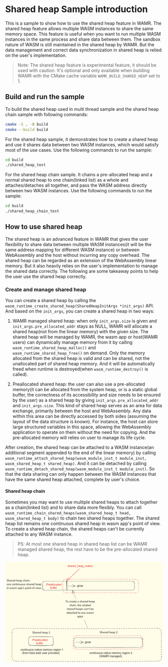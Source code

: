 # Shared heap Sample introduction

This is a sample to show how to use the shared heap feature in WAMR. The shared heap feature allows multiple WASM instances to share the same memory space. This feature is useful when you want to run multiple WASM instances in the same process and share data between them. The sandbox nature of WASM is still maintained in the shared heap by WAMR. But the data management and correct data synchronization in shared heap is relied on the user's implementation.

> Note: The shared heap feature is experimental feature, it should be used with caution. It's optional and only available when building WAMR with the CMake cache variable `WAMR_BUILD_SHARED_HEAP` set to 1.

## Build and run the sample

To build the shared heap used in multi thread sample and the shared heap chain sample with following commands:

```bash
cmake -S . -B build
cmake --build build
```

For the shared heap sample, it demonstrates how to create a shared heap and use it shares data between two WASM instances, which would satisfy most of the use cases. Use the following commands to run the sample:

```bash
cd build
./shared_heap_test
```

For the shared heap chain sample. It chains a pre-allocated heap and a normal shared heap to one chain(linked list) as a whole and attaches/detaches all together, and pass the WASM address directly between two WASM instances. Use the following commands to run the sample:

```bash
cd build
./shared_heap_chain_test
```

## How to use shared heap

The shared heap is an advanced feature in WAMR that gives the user flexibility to share data between multiple WASM instances(it will be the same address mapping for different WASM instance) or between WebAssembly and the host without incurring any copy overhead. The shared heap can be regarded as an extension of the WebAssembly linear memory. But it also heavily relies on the user's implementation to manage the shared data correctly. The following are some takeaway points to help the user use the shared heap correctly.

### Create and manage shared heap

You can create a shared heap by calling the `wasm_runtime_create_shared_heap(SharedHeapInitArgs *init_args)` API. And based on the `init_args`, you can create a shared heap in two ways:

1. WAMR managed shared heap: when only `init_args.size` is given and `init_args.pre_allocated_addr` stays as NULL, WAMR will allocate a shared heap(not from the linear memory) with the given size. The shared heap will be managed by WAMR, the wasm app or host(WAMR users) can dynamically manage memory from it by calling `wasm_runtime_shared_heap_malloc()` and `wasm_runtime_shared_heap_free()` on demand. Only the memory allocated from the shared heap is valid and can be shared, not the unallocated part of shared heap memory. And it will be automatically freed when runtime is destroyed(when `wasm_runtime_destroy()` is called).

2. Preallocated shared heap: the user can also use a pre-allocated memory(it can be allocated from the system heap, or is a static global buffer, the correctness of its accessibility and size needs to be ensured by the user) as a shared heap by giving `init_args.pre_allocated_addr` and `init_args.size`. This kind of shared heap serves as an area for data exchange, primarily between the host and WebAssembly. Any data within this area can be directly accessed by both sides (assuming the layout of the data structure is known). For instance, the host can store large structured variables in this space, allowing the WebAssembly application to operate on them without the need for copying. And the pre-allocated memory will relies on user to manage its life cycle.

After creation, the shared heap can be attached to a WASM instance(an additional segment appended to the end of the linear memory) by calling `wasm_runtime_attach_shared_heap(wasm_module_inst_t module_inst, wasm_shared_heap_t shared_heap)`. And it can be detached by calling `wasm_runtime_detach_shared_heap(wasm_module_inst_t module_inst)`. So that the data sharing can only happen between the WASM instances that have the same shared heap attached, complete by user's choice.

#### Shared heap chain

Sometimes you may want to use multiple shared heaps to attach together as a chain(linked list) and to share data more flexibly. You can call `wasm_runtime_chain_shared_heaps(wasm_shared_heap_t head, wasm_shared_heap_t body)` to chain two shared heaps together. The shared heap list remains one continuous shared heap in wasm app's point of view. To create a shared heap chain, the shared heaps can't be currently attached to any WASM instance.

> PS: At most one shared heap in shared heap list can be  WAMR managed shared heap, the rest have to be the pre-allocated shared heap.

![shared-heap-chain](./images/shared_heap_chain.png)
